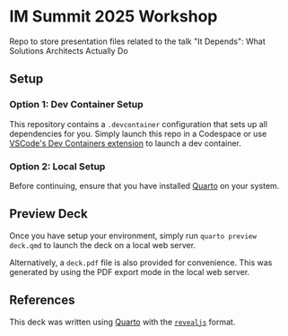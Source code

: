 # IM Summit 2025 Workshop

Repo to store presentation files related to the talk "It Depends": What Solutions Architects Actually Do

## Setup

### Option 1: Dev Container Setup
This repository contains a `.devcontainer` configuration that sets up all dependencies for you. Simply launch this repo in a Codespace or use [VSCode's Dev Containers extension](https://marketplace.visualstudio.com/items?itemName=ms-vscode-remote.remote-containers) to launch a dev container.

### Option 2: Local Setup
Before continuing, ensure that you have installed [Quarto](https://quarto.org/docs/get-started/) on your system.

## Preview Deck

Once you have setup your environment, simply run `quarto preview deck.qmd` to launch the deck on a local web server.

Alternatively, a `deck.pdf` file is also provided for convenience. This was generated by using the PDF export mode in the local web server.

## References

This deck was written using [Quarto](https://quarto.org) with the [`revealjs`](https://quarto.org/docs/presentations/revealjs/) format.
